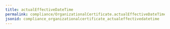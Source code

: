 ```yaml
---
title: actualEffectiveDateTime
permalink: compliance/OrganizationalCertificate.actualEffectiveDateTime.html
jsonid: compliance_organizationalcertificate_actualeffectivedatetime
---
```

